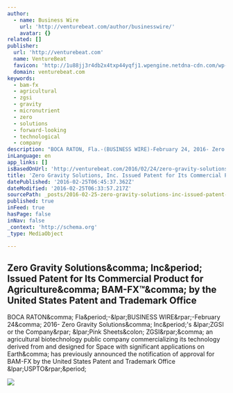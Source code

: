```yaml
---
author:
  - name: Business Wire
    url: 'http://venturebeat.com/author/businesswire/'
    avatar: {}
related: []
publisher:
  url: 'http://venturebeat.com'
  name: VentureBeat
  favicon: 'http://1u88jj3r4db2x4txp44yqfj1.wpengine.netdna-cdn.com/wp-content/themes/vbnews/img/favicon.ico'
  domain: venturebeat.com
keywords:
  - bam-fx
  - agricultural
  - zgsi
  - gravity
  - micronutrient
  - zero
  - solutions
  - forward-looking
  - technological
  - company
description: "BOCA RATON, Fla.-(BUSINESS WIRE)-February 24, 2016- Zero Gravity Solutions, Inc.'s (ZGSI or the Company) (Pink Sheets: ZGSI), an agricultural biotechnology public company commercializing its technology derived from and designed for Space with significant applications on Earth, has previously announced the notification of approval for BAM-FX by the United States Patent and Trademark Office (USPTO)."
inLanguage: en
app_links: []
isBasedOnUrl: 'http://venturebeat.com/2016/02/24/zero-gravity-solutions-inc-issued-patent-for-its-commercial-product-for-agriculture-bam-fx-by-the-united-states-patent-and-trademark-office/'
title: 'Zero Gravity Solutions, Inc. Issued Patent for Its Commercial Product for Agriculture, BAM-FX™, by the United States Patent and Trademark Office'
datePublished: '2016-02-25T06:45:37.362Z'
dateModified: '2016-02-25T06:33:57.217Z'
sourcePath: _posts/2016-02-25-zero-gravity-solutions-inc-issued-patent-for-its-commercia.md
published: true
inFeed: true
hasPage: false
inNav: false
_context: 'http://schema.org'
_type: MediaObject

---
```

<article style=""><h1>Zero Gravity Solutions&amp;comma; Inc&amp;period; Issued Patent for Its Commercial Product for Agriculture&amp;comma; BAM-FX™&amp;comma; by the United States Patent and Trademark Office</h1><p>BOCA RATON&amp;comma; Fla&amp;period;-&amp;lpar;BUSINESS WIRE&amp;rpar;-February 24&amp;comma; 2016- Zero Gravity Solutions&amp;comma; Inc&amp;period;'s &amp;lpar;ZGSI or the Company&amp;rpar; &amp;lpar;Pink Sheets&amp;colon; ZGSI&amp;rpar;&amp;comma; an agricultural biotechnology public company commercializing its technology derived from and designed for Space with significant applications on Earth&amp;comma; has previously announced the notification of approval for BAM-FX by the United States Patent and Trademark Office &amp;lpar;USPTO&amp;rpar;&amp;period;</p><img src="http://1u88jj3r4db2x4txp44yqfj1.wpengine.netdna-cdn.com/wp-content/uploads/2015/10/BusinessWire_FeaturedImage.jpg" /></article>